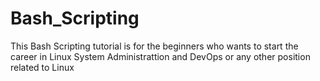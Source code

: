 # Bash_Scripting

This Bash Scripting tutorial is for the beginners who wants to start the career in Linux System Administrattion and DevOps or any other position related to Linux 

